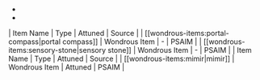 * 
* 
| Item Name | Type | Attuned | Source |
| [[wondrous-items:portal-compass|portal compass]] | Wondrous Item | - | PSAIM |
| [[wondrous-items:sensory-stone|sensory stone]] | Wondrous Item | - | PSAIM |
| Item Name | Type | Attuned | Source |
| [[wondrous-items:mimir|mimir]] | Wondrous Item | Attuned | PSAIM |